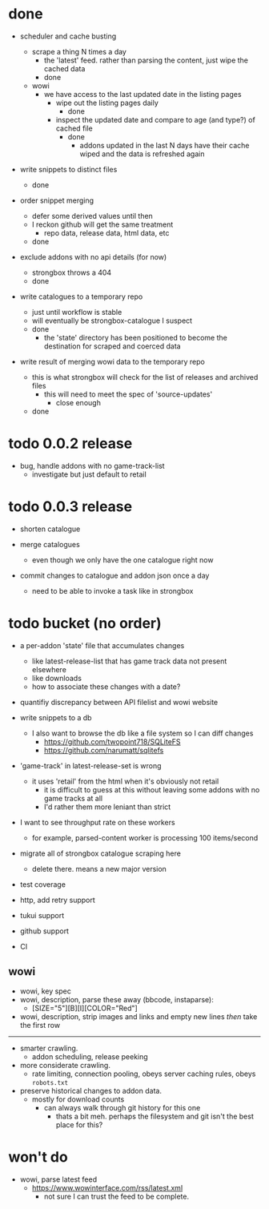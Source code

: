# done

* scheduler and cache busting
    - scrape a thing N times a day
        - the 'latest' feed. rather than parsing the content, just wipe the cached data
        - done
    - wowi
        - we have access to the last updated date in the listing pages
            - wipe out the listing pages daily
                - done
            - inspect the updated date and compare to age (and type?) of cached file
                - done
                    - addons updated in the last N days have their cache wiped and the data is refreshed again

* write snippets to distinct files
    - done

* order snippet merging
    - defer some derived values until then
    - I reckon github will get the same treatment
        - repo data, release data, html data, etc
    - done

* exclude addons with no api details (for now)
    - strongbox throws a 404
    - done

* write catalogues to a temporary repo
    - just until workflow is stable
    - will eventually be strongbox-catalogue I suspect
    - done
        - the 'state' directory has been positioned to become the destination for scraped and coerced data

* write result of merging wowi data to the temporary repo
    - this is what strongbox will check for the list of releases and archived files
        - this will need to meet the spec of 'source-updates'
            - close enough
    - done

# todo 0.0.2 release

* bug, handle addons with no game-track-list
    - investigate but just default to retail

# todo 0.0.3 release

* shorten catalogue

* merge catalogues
    - even though we only have the one catalogue right now

* commit changes to catalogue and addon json once a day
    - need to be able to invoke a task like in strongbox

# todo bucket (no order)

* a per-addon 'state' file that accumulates changes
    - like latest-release-list that has game track data not present elsewhere
    - like downloads
    - how to associate these changes with a date?
* quantifiy discrepancy between API filelist and wowi website
* write snippets to a db
    - I also want to browse the db like a file system so I can diff changes
        - https://github.com/twopoint718/SQLiteFS
        - https://github.com/narumatt/sqlitefs

* 'game-track' in latest-release-set is wrong
    - it uses 'retail' from the html when it's obviously not retail
        - it is difficult to guess at this without leaving some addons with no game tracks at all
        - I'd rather them more leniant than strict
* I want to see throughput rate on these workers
    - for example, parsed-content worker is processing 100 items/second
* migrate all of strongbox catalogue scraping here
    - delete there. means a new major version
* test coverage
* http, add retry support
* tukui support
* github support
* CI

## wowi

* wowi, key spec
* wowi, description, parse these away (bbcode, instaparse):
    - [SIZE=\"5\"][B][I][COLOR=\"Red\"]
* wowi, description, strip images and links and empty new lines *then* take the first row

---

* smarter crawling.
    - addon scheduling, release peeking
* more considerate crawling.
    - rate limiting, connection pooling, obeys server caching rules, obeys `robots.txt`
* preserve historical changes to addon data.
    - mostly for download counts
        - can always walk through git history for this one
            - thats a bit meh. perhaps the filesystem and git isn't the best place for this?

# won't do

* wowi, parse latest feed
    - https://www.wowinterface.com/rss/latest.xml
        - not sure I can trust the feed to be complete.

